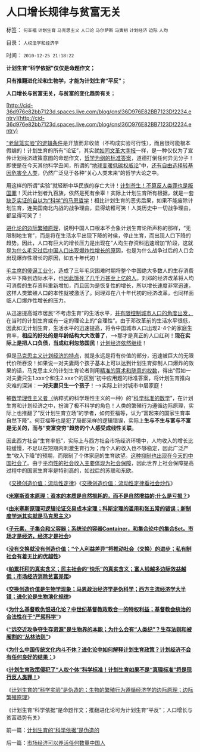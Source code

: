 # 人口增长规律与贫富无关

标签： `何亚福` `计划生育` `马克思主义` `人口论` `马尔萨斯` `马寅初` `计划经济` `边际` `人均` 

目录： `人权法学和经济学`

时间： `2010-12-25 21:18:22`

**计划生育“科学依据”仅仅是命题作文；**

**只有推翻进化论和生物学，才能为计划生育“平反”；**

**人口增长与贫富无关，与贫富的变化趋势有关**；

[http://cid-36d976e82bb7123d.spaces.live.com/blog/cns!36D976E82BB7123D!2234.entry](http://cid-36d976e82bb7123d.spaces.live.com/blog/cns!36D976E82BB7123D!2234.entry)

[“老鼠笼实验”的逻辑条件](../../../2010/12/24/计划生育的“科学依据”是伪造的.md)是开放而非收敛（不构成实验可行性），而且很可能根本假编的！计划生育的所有“论证”，其实就[如同文革大字报](../../../2010/7/22/唐骏吹牛是小过，文革攻讦是大错.md)一样，是一种仅仅为了宣传计划经济政策意图的命题作文，[哲学为纲的标准答案](../../../2010/5/7/大历史观提供分析过程不提供标准答案.md)，道德打倒任何异见分子！即使是在今天其他科学丑闻，所谓的“[地球变暖低碳权威论](../../../2010/5/10/美国科学院255位院士成了理性主义哲学家.md)”中，[还有自由选择转基因危害全人类](../../../2010/3/4/“爱国分子”之“转基因经过一代人的检验”不成理由.md)，仍然广泛见于各种“关心人类末来”的哲学大论之中。

用这样的所谓“实验”就轻断中华民族的存亡大计！[计划苍生！不算反人类罪也是叛国罪](../../../2009/6/16/三脚猫真理观支持着计划苍生的优越信念.md)！灭此计划者九百族，依然是死有余辜！实际上计划生育所有根据，就是一套[缺乏实证的自以为“科学”的马恩哲学](../../../2009/5/9/人性本私！马列信仰和唯心主义的关系.md)！相比计划生育的恶劣后果，如果不能废除计划生育，连美国南北内战的战争理由，显得幼稚可笑！人类历史中一切战争理由，都显得可笑了！

[进化论的边际繁殖原理](../../../2010/12/24/计划生育的“科学依据”是伪造的.md)，说明中国人口根本不会象计划生育论所声称的那样，“无限制地生育”，而是将在生活水平出现下降的时侯，停止生育，而出现人口下降的趋势。因此，人口有巨大的增长压力是出现在“人均生存资料迅速增加”阶段，这就是[为什么毛灾过后中国人口出现爆炸性增长的原](../../../2009/10/16/人为的城市化和人为毁灭工商业城市.md)因，也是为什么战争过后的人口会出现爆炸性增长的原因，如五十年代初！

[毛主席的傻逼工业化](../../../2009/8/2/工业化一定创造价值吗.md)，造成了三年毛灾困难时期将整个中国绝大多数人的生存消费水平下降到边际水平，也[因此饿死了几千万甚至上亿的人](../../../2009/8/2/英属孟加拉两次大饥荒和经济学家的良心.md)。刘邓的经济改革将人均可消费的生存资料重新增加，而且因为是恢复性的增长，所以增长速度非常迅速，这样人类繁殖人口的本性就被激活了。同理邓在八十年代初的经济改革，也同样面临人口爆炸性增长的压力。

从迅速提高城市居民“不考虑生育”的生活水平，[并有限控制城市人口的角度出发，](../../../2009/11/25/计划生育全面降低了人口素质而没有控制住人口数量.md)在当时的计划生育或有一定的理论上的“合理性”。由于邓改革前的生活水平很低，因此如无计划生育，生活水平的迅速提高，将令中国城市人口出现2-4个的家庭生育率，**相应的好处的是年龄结构大大改善了**，——>那才是真正的人口红利！**现在实际上是把人口负债，当成红利忽悠国民**！[计划经济依然继续](../../../2010/12/24/为什么中国传统文化内斗不休？计划生育.md)！

但是[马克思主义计划经济的特点](../../../2010/12/24/计划生育是计划经济的灾难；.md)，就是永远是将有价值的部分，迅速被巨大的无限代价所吞没！如果说一对夫妻两个孩子基本上可以达到计划生育抑制人口爆炸的效果的话，马克思主义的计划生育论者则用[精准的算术和随意的权数](../../../2010/6/19/数学滥用令社会科盲化.md)，得出“假如一对夫妻只生1.xxx个和生2.xxx个的区别”初中应用题的标准答案，将计划生育推向灾难的深渊：**一对夫妻只生一个孩子**！——>实际上针对城市中层家庭！

被[数学理性主义者（](../../../2010/6/18/数学的滥用；找到数学命题切入点，比解决更困难.md)纳粹式的科学理性主义的一种）的“[科学标准的数学](../../../2010/6/19/“物理学”的科学标准；数学不是科学.md)”，在计划生育和计划经济之中，扮演了极不科学的角色！人类的繁殖行为遵循边际原理，实际上也推翻了“反计划生育立场”的学者，如何亚福等，认为“富起来的国家生育率自然下降”。何亚福等也是犯了局部采样的逻辑错误，实际上**生与不生与富与不富是无关的，而与“变富变穷”趋势的个人感受成线性关联**。

因此西方社会“生育率低”，实际上与西方社会市场经济环境中，人均收入的增长比较缓慢，不足以在短期内刺激生育行为；而个人的收入也不够稳定，因此广泛产生“收入下降”的预期，而限制了个体家庭的生育欲望。[这种抑制也出现在今天的中国社会了](../../../2009/9/11/少年中国患了三种西方老人病.md)。由于[平均性的社会收入主要体现为社会保障](../../../2009/2/22/社会保障必须以自然人为基础对象发放.md)，因此世界上社会保障提高过程中的国家生育率是特别高的，如战后的苏联和东欧。

《[交换创造价值：流动性定律](../../../2010/12/21/交换创造价值：流动性定律.md)》《[交换创造价值：流动性定律看社会炒作](../../../2010/12/21/交换创造价值：流动性定律看炒作.md)》

《[**米塞斯资本原理；资本的本质是自然损耗的，而不是自然增益的;什么是亏损？**](../../../2010/12/21/米塞斯资本原理；什么是亏损？.md)》

《[**由米塞斯原理可逻辑论证交易成本定理；科斯定理的滥用和张五常的错误；新制度学派其实就是马克思主义**](http://hi.baidu.com/darthchn/blog/item/79c93b27d2f4e4068a82a118.html)》

《[**子元素，子集合和父容器；系统论的容器Container，和集合论中的集合Set。市场才是经济，经济才是社会**](../../../2010/12/22/市场才是经济，经济才是社会.md)》

《[**没有交换就没有创造价值；“个人利益差异”将推动社会（交换）的进步；私有制社会有着无比的优越性**](../../../2010/12/22/私有制有无比的优越性;人与人的差异推动社会前进；.md)》

《[**帕累托积的真实含义；民主社会的“快乐”的真实含义；富人钱越多边际效益越低；市场经济消除贫富差距**](../../../2010/12/22/看见别人快乐他就很痛苦，和帕累托累进.md)》

《[**交换创造价值是生物学现象；马恩政治经济学是伪科学；西方主流经济学大半错；进化论是生物演化规律**](http://cid-36d976e82bb7123d.spaces.live.com/blog/cns!36D976E82BB7123D!2227.entry)》

《[**为什么基督教仇恨进化论？中世纪基督教政教合一的特权利益；基督教会统治的合法性在于“严惩科学”**](../../../2010/12/23/为什么基督教仇恨进化论？.md)》

《[**“远交近攻争夺生存资源”是生物界的本能；为什么会有“人类纪”？生存法则和被阉割的“丛林法则”**](../../../2010/12/23/进化论“近种相残”人类最严重和人类纪.md)》

《[**为什么中国传统文化内斗不休？进化论中如何解释计划生育政策？计划经济不会有任何良好的结果；**](../../../2010/12/24/为什么中国传统文化内斗不休？计划生育.md)》

《[**计划生育政策侵犯了“人权个体”科学标准！计划生育如果不是“真理标准”将是现行反人类罪！**](../../../2010/12/24/计划生育是计划经济的灾难；.md)》

《[计划生育的“科学实验”是伪造的；生物的繁殖行为遵循经济学的边际原理；边际繁殖原理](../../../2010/12/24/计划生育的“科学依据”是伪造的.md)》

《计划生育“科学依据”是命题作文；推翻进化论可为计划生育“平反”；人口增长与贫富趋势有关》



前一篇：[计划生育的“科学依据”是伪造的](../../../2010/12/24/计划生育的“科学依据”是伪造的.md)

后一篇：[市场经济可以养活任何数量中国人](../../../2010/12/25/市场经济可以养活任何数量中国人.md)